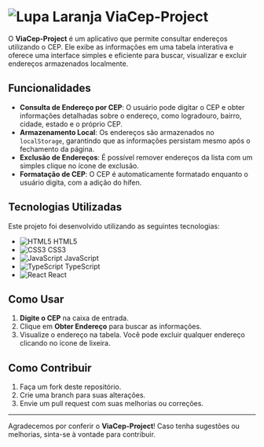 # ![Lupa Laranja](https://img.icons8.com/ios-filled/40/FFA500/search.png) ViaCep-Project

O **ViaCep-Project** é um aplicativo que permite consultar endereços utilizando o CEP. Ele exibe as informações em uma tabela interativa e oferece uma interface simples e eficiente para buscar, visualizar e excluir endereços armazenados localmente.

## Funcionalidades

- **Consulta de Endereço por CEP**: O usuário pode digitar o CEP e obter informações detalhadas sobre o endereço, como logradouro, bairro, cidade, estado e o próprio CEP.
- **Armazenamento Local**: Os endereços são armazenados no `localStorage`, garantindo que as informações persistam mesmo após o fechamento da página.
- **Exclusão de Endereços**: É possível remover endereços da lista com um simples clique no ícone de exclusão.
- **Formatação de CEP**: O CEP é automaticamente formatado enquanto o usuário digita, com a adição do hífen.

## Tecnologias Utilizadas

Este projeto foi desenvolvido utilizando as seguintes tecnologias:

- ![HTML5](https://img.icons8.com/color/20/000000/html-5.png) HTML5
- ![CSS3](https://img.icons8.com/color/20/000000/css3.png) CSS3
- ![JavaScript](https://img.icons8.com/color/20/000000/javascript.png) JavaScript
- ![TypeScript](https://img.icons8.com/color/20/000000/typescript.png) TypeScript
- ![React](https://img.icons8.com/color/20/000000/react-native.png) React

## Como Usar

1. **Digite o CEP** na caixa de entrada.
2. Clique em **Obter Endereço** para buscar as informações.
3. Visualize o endereço na tabela. Você pode excluir qualquer endereço clicando no ícone de lixeira.

## Como Contribuir

1. Faça um fork deste repositório.
2. Crie uma branch para suas alterações.
3. Envie um pull request com suas melhorias ou correções.

---

Agradecemos por conferir o **ViaCep-Project**! Caso tenha sugestões ou melhorias, sinta-se à vontade para contribuir.




